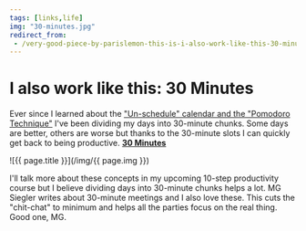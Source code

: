 ```yaml
---
tags: [links,life]
img: "30-minutes.jpg"
redirect_from:
 - /very-good-piece-by-parislemon-this-is-i-also-work-like-this-30-minutes/
---
```


# I also work like this: 30 Minutes

Ever since I learned about the ["Un-schedule" calendar and the "Pomodoro Technique"][p] I've been dividing my days into 30-minute chunks. Some days are better, others are worse but thanks to the 30-minute slots I can quickly get back to being productive. **[30 Minutes](http://massivegreatness.com/30-minutes)**

<!--More-->

![{{ page.title }}](/img/{{ page.img }})

I'll talk more about these concepts in my upcoming 10-step productivity course but I believe dividing days into 30-minute chunks helps a lot. MG Siegler writes about 30-minute meetings and I also love these. This cuts the "chit-chat" to minimum and helps all the parties focus on the real thing. Good one, MG.

[p]: http://www.michaelsliwinski.com/power-of-unschedule-and-pomodoro-technique/

[n]: https://michael.gratis/nozbe